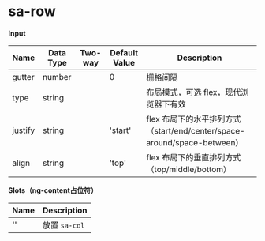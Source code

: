 # sa-row

**Input**

| Name | Data Type |  Two-way | Default Value | Description |
| --- | --- | --- | --- | --- |
| gutter | number | | 0 | 栅格间隔 |
| type | string | | | 布局模式，可选 flex，现代浏览器下有效 |
| justify | string | | 'start' | flex 布局下的水平排列方式（start/end/center/space-around/space-between） |
| align | string | | 'top' | flex 布局下的垂直排列方式（top/middle/bottom） |
 
**Slots（ng-content占位符）**

| Name | Description |
| --- | --- |
| '' | 放置 `sa-col` |

